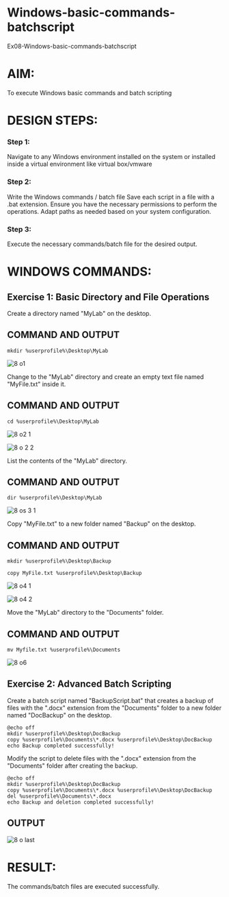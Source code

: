 # Windows-basic-commands-batchscript
Ex08-Windows-basic-commands-batchscript

# AIM:
To execute Windows basic commands and batch scripting

# DESIGN STEPS:

### Step 1:

Navigate to any Windows environment installed on the system or installed inside a virtual environment like virtual box/vmware 

### Step 2:

Write the Windows commands / batch file
Save each script in a file with a .bat extension.
Ensure you have the necessary permissions to perform the operations.
Adapt paths as needed based on your system configuration.
### Step 3:

Execute the necessary commands/batch file for the desired output. 

# WINDOWS COMMANDS:
## Exercise 1: Basic Directory and File Operations
Create a directory named "MyLab" on the desktop.

## COMMAND AND OUTPUT
```
mkdir %userprofile%\Desktop\MyLab
```
![8 o1](https://github.com/varshinidevaraju/Windows-basic-commands-batchscript/assets/144870750/719a4374-1c71-4a63-aef1-b1f4e4db2037)

Change to the "MyLab" directory and create an empty text file named "MyFile.txt" inside it.
## COMMAND AND OUTPUT
```
cd %userprofile%\Desktop\MyLab
```
![8 o2 1](https://github.com/varshinidevaraju/Windows-basic-commands-batchscript/assets/144870750/e715fee2-7c98-4120-8499-8f0c33195fa1)


![8 o 2 2](https://github.com/varshinidevaraju/Windows-basic-commands-batchscript/assets/144870750/1562ad8a-3374-4281-afdb-31d81a52f74d)




List the contents of the "MyLab" directory.
## COMMAND AND OUTPUT
```
dir %userprofile%\Desktop\MyLab
```
![8 os 3 1](https://github.com/varshinidevaraju/Windows-basic-commands-batchscript/assets/144870750/e74c2770-8e6e-40b6-9857-9143ebce6adb)



Copy "MyFile.txt" to a new folder named "Backup" on the desktop.
## COMMAND AND OUTPUT
```
mkdir %userprofile%\Desktop\Backup

copy MyFile.txt %userprofile%\Desktop\Backup
```

![8 o4 1](https://github.com/varshinidevaraju/Windows-basic-commands-batchscript/assets/144870750/49524d98-dc5f-4130-a085-58b47a3242cf)


![8 o4 2](https://github.com/varshinidevaraju/Windows-basic-commands-batchscript/assets/144870750/150bfdec-447f-4a7f-b254-385fd22a876c)




Move the "MyLab" directory to the "Documents" folder.

## COMMAND AND OUTPUT
```
mv Myfile.txt %userprofile%\Documents
```

![8 o6](https://github.com/varshinidevaraju/Windows-basic-commands-batchscript/assets/144870750/b1051f2e-a4c4-4191-8bf0-4c54b5724ff8)



## Exercise 2: Advanced Batch Scripting
Create a batch script named "BackupScript.bat" that creates a backup of files with the ".docx" extension from the "Documents" folder to a new folder named "DocBackup" on the desktop.
```
@echo off
mkdir %userprofile%\Desktop\DocBackup
copy %userprofile%\Documents\*.docx %userprofile%\Desktop\DocBackup
echo Backup completed successfully!
```
Modify the script to delete files with the ".docx" extension from the "Documents" folder after creating the backup.
```
@echo off
mkdir %userprofile%\Desktop\DocBackup
copy %userprofile%\Documents\*.docx %userprofile%\Desktop\DocBackup
del %userprofile%\Documents\*.docx
echo Backup and deletion completed successfully!
```

## OUTPUT
![8 o last](https://github.com/varshinidevaraju/Windows-basic-commands-batchscript/assets/144870750/a7560403-98df-4132-8226-0929c38e7537)


# RESULT:
The commands/batch files are executed successfully.



